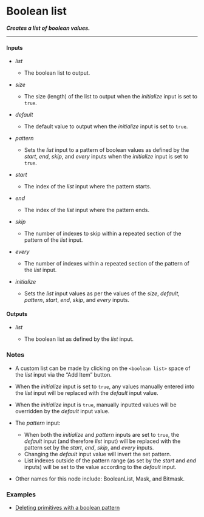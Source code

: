# Boolean list

**_Creates a list of boolean values._**

---


#### Inputs

* _list_

  * The boolean list to output.

* _size_

  * The size (length) of the list to output when the _initialize_ input is set to `true`.

* _default_

  * The default value to output when the _initialize_ input is set to `true`.

* _pattern_

  * Sets the _list_ input to a pattern of boolean values as defined by the _start_, _end_, _skip_, and _every_ inputs when the _initialize_ input is set to `true`.

* _start_

  * The index of the _list_ input where the pattern starts.

* _end_

  * The index of the _list_ input where the pattern ends.

* _skip_

  * The number of indexes to skip within a repeated section of the pattern of the _list_ input.

* _every_

  * The number of indexes within a repeated section of the pattern of the _list_ input.

* _initialize_

  * Sets the _list_ input values as per the values of the _size_, _default_, _pattern_, _start_, _end_, _skip_, and _every_ inputs.


#### Outputs

* _list_

  * The boolean list as defined by the _list_ input.


### Notes



* A custom list can be made by clicking on the `<boolean list>` space of the _list_ input via the “Add Item” button.

* When the _initialize_ input is set to `true`, any values manually entered into the _list_ input will be replaced with the _default_ input value.

* When the _initialize_ input is `true`, manually inputted values will be overridden by the _default_ input value.

* The _pattern_ input:
    * When both the _initialize_ and _pattern_ inputs are set to `true`, the _default_ input (and therefore _list_ input) will be replaced with the pattern set by the _start_, _end_, _skip_, and _every_ inputs.
    * Changing the _default_ input value will invert the set pattern.
    * List indexes outside of the pattern range (as set by the _start_ and _end_ inputs) will be set to the value according to the _default_ input.

* Other names for this node include: BooleanList, Mask, and Bitmask.


### Examples



* <a href="https://creator.trimble.com/?viewLayout=verticalSplit&assetURI=whp:d81bdd83-7204-4718-898b-645127deac74&version=latest" target="_blank">Deleting primitives with a boolean pattern</a>
